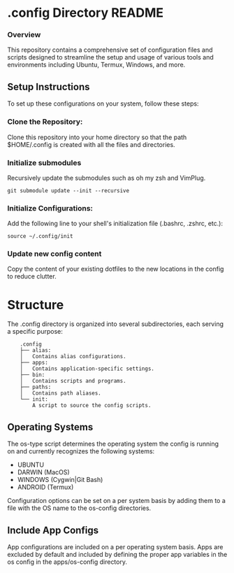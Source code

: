 # .config Directory README

### Overview
This repository contains a comprehensive set of configuration files and scripts designed to streamline the setup and usage of various tools and environments including Ubuntu, Termux, Windows, and more.

## Setup Instructions
To set up these configurations on your system, follow these steps:

### Clone the Repository:
Clone this repository into your home directory so that the path $HOME/.config is created with all the files and directories.

### Initialize submodules
Recursively update the submodules such as oh my zsh and VimPlug.
```
git submodule update --init --recursive
```

### Initialize Configurations:
Add the following line to your shell's initialization file (.bashrc, .zshrc, etc.):
```
source ~/.config/init
```

### Update new config content
Copy the content of your existing dotfiles to the new locations in the config to reduce clutter.

# Structure
The .config directory is organized into several subdirectories, each serving a specific purpose:
```
    .config
    ├── alias:
    │   Contains alias configurations.
    ├── apps:
    │   Contains application-specific settings.
    ├── bin:
    │   Contains scripts and programs.
    ├── paths:
    │   Contains path aliases.
    └── init:
        A script to source the config scripts.
```

## Operating Systems
The os-type script determines the operating system the config is running on and currently recognizes the following systems:
- UBUNTU
- DARWIN (MacOS)
- WINDOWS (Cygwin|Git Bash)
- ANDROID (Termux)

Configuration options can be set on a per system basis by adding them to a file with the OS name to the os-config directories.

## Include App Configs
App configurations are included on a per operating system basis. Apps are excluded by default and included by defining the proper app variables in the os config in the apps/os-config directory.
